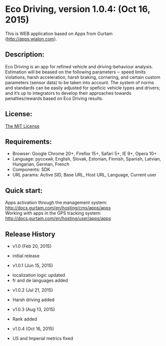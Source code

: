 # Eco Driving, version 1.0.4: (Oct 16, 2015)
This is WEB application based on Apps from Gurtam (http://apps.wialon.com).

## Description:
Eco Driving is an app for refined vehicle and driving-behaviour analysis.
Estimation will be beased on the following parameters ‒ speed limits violations, harsh acceleration,
harsh braking, cornering, and certain custom parameters (sensor data) to be taken into account.
The system of norms and standards can be easily adjusted for speficic vehicle types and drivers;
and it’s up to integrators to develop their approaches towards penalties/rewards based on Eco Driving results.

## License:
[The MIT License](../master/LICENSE-MIT)

## Requirements:
 * Browser: Google Chrome 20+, Firefox 15+, Safari 5+, IE 9+, Opera 10+
 * Language: русский, English, Slovak, Estonian, Finnish, Spanish, Latvian, Hungarian, German, French
 * Components: SDK
 * URL params: Active SID, Base URL, Host URL, Language, Current user

## Quick start:
Apps activation through the management system: http://docs.gurtam.com/en/hosting/cms/apps/apps  
Working with apps in the GPS tracking system: http://docs.gurtam.com/en/hosting/user/apps/apps

## Release History
 * v1.0 (Feb 20, 2015)  
- initial release

 * v1.0.1 (Jun 15, 2015)  
- localization logic updated
- fr and de languages added

 * v1.0.2 (Jul 21, 2015)  
- Harsh driving added

 * v1.0.3 (Aug 13, 2015)  
- Rank added

 * v1.0.4 (Oct 16, 2015)  
- US and Imperial metrics fixed
